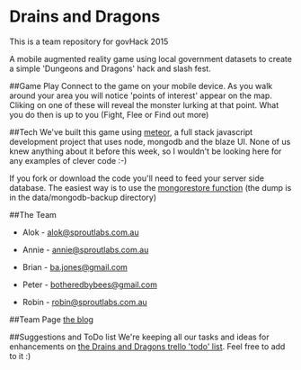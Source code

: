 # Drains and Dragons
This is a team repository for govHack 2015

A mobile augmented reality game using local government datasets to create a simple 'Dungeons and Dragons' hack and slash fest.

##Game Play
Connect to the game on your mobile device. As you walk around your area you will notice 'points of interest' appear on the map. Cliking on one of these will reveal the monster lurking at that point. What you do then is up to you (Fight, Flee or Find out more)

##Tech
We've built this game using [meteor](https://www.meteor.com/), a full stack javascript development project that uses node, mongodb and the blaze UI. None of us knew anything about it before this week, so I wouldn't be looking here for any examples of clever code :-)

If you fork or download the code you'll need to feed your server side database. The easiest way is to use the [mongorestore function](http://docs.mongodb.org/manual/tutorial/backup-with-mongodump/) (the dump is in the data/mongodb-backup directory)

##The Team

* Alok - alok@sproutlabs.com.au

* Annie - annie@sproutlabs.com.au

* Brian - ba.jones@gmail.com

* Peter - botheredbybees@gmail.com

* Robin - robin@sproutlabs.com.au

##Team Page
[the blog](http://drainsndragons.blogspot.com.au/2015/07/welcome-to-drains-and-dungeons-8pm.html)

##Suggestions and ToDo list
We're keeping all our tasks and ideas for enhancements on [the Drains and Dragons trello 'todo' list](https://trello.com/b/fSdf1Dy0/drains-and-dragons). Feel free to add to it :)
